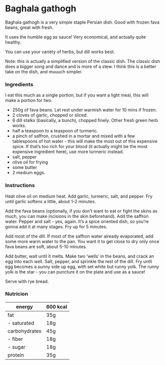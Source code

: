 # Baghala gathogh

Baghala gathogh is a very simple staple Persian dish. Good with frozen fava beans, great with fresh.

It uses the humble egg as sauce! Very economical, and actually quite healthy.

You can use your variety of herbs, but dill works best.

Note: this is actually a simplified version of the classic dish. The classic dish does a bigger song and dance and is more of a stew.
I think this is a better take on the dish, and muuuch simpler.

### Ingredients

I eat this much as a single portion, but if you want a light meal, this will make a portion for two.

* 250g of fava beans. Let rest under warmish water for 10 mins if frozen.
* 2 cloves of garlic, chopped or sliced.
* 6 dill stalks (basically, a bunch), chopped finely. Other fresh green herb works.
* half a teaspoon to a teaspoon of turmeric.
* a pinch of saffron, crushed in a mortar and mixed with a few tablespoons of hot water - this will make the most
  out of this expensive spice. If that’s too rich for your blood (it actually might be the most expensive ingredient here), use more turmeric instead.
* salt, pepper
* olive oil for frying
* some butter
* 2 medium eggs.

### Instructions

Heat olive oil on medium heat. Add garlic, turmeric, salt, and pepper. Fry until garlic softens a little, about 1-2 minutes.

Add the fava beans (optionally, if you don’t want to eat or fight the skins as much, you can make incisions in the skin beforehand). Add
the saffron water. Pepper and salt - yes, again. It’s a spice oriented dish, so you’re gonna add it at many stages. Fry up for 5 minutes.

Add most of the dill. If most of the saffron water already evaporated, add some more warm water to the pan. You want it to get close to dry only
once fava beans are soft, about 5-10 minutes.

Add butter, wait until it melts. Make two ‘wells’ in the beans, and crack an egg into each well. Salt, pepper, and sprinkle the
rest of the dill. Fry until egg becomes a sunny side up egg,
with set white but runny yolk. The runny yolk is the star - you can puncture it on the plate and use as a sauce!

Serve with rye bread.

### Nutricion

| energy        | 600 kcal  |
| ---           | ---       |
| fat           | 35g       |
| - saturated   | 18g       |
| carbohydrates | 45g       |
| - fiber       | 18g       |
| - sugar       | 18g       |
| protein       | 35g       |

